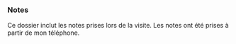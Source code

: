 ### Notes
Ce dossier inclut les notes prises lors de la visite. Les notes ont été prises à partir de mon téléphone.
